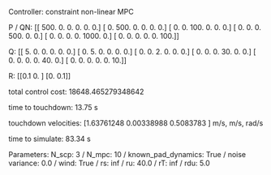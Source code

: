 Controller: constraint non-linear MPC

 P / QN:
 [[ 500.    0.    0.    0.    0.    0.]
 [   0.  500.    0.    0.    0.    0.]
 [   0.    0.  100.    0.    0.    0.]
 [   0.    0.    0.  500.    0.    0.]
 [   0.    0.    0.    0. 1000.    0.]
 [   0.    0.    0.    0.    0.  100.]]

 Q:
 [[ 5.  0.  0.  0.  0.  0.]
 [ 0.  5.  0.  0.  0.  0.]
 [ 0.  0.  2.  0.  0.  0.]
 [ 0.  0.  0. 30.  0.  0.]
 [ 0.  0.  0.  0. 40.  0.]
 [ 0.  0.  0.  0.  0. 10.]]

 R:
 [[0.1 0. ]
 [0.  0.1]]

 total control cost: 18648.465279348642

 time to touchdown: 13.75 s

 touchdown velocities: [1.63761248 0.00338988 0.5083783 ] m/s, m/s, rad/s

 time to simulate: 83.34 s

 Parameters: N_scp: 3 / N_mpc: 10 / known_pad_dynamics: True / noise variance: 0.0 / wind: True / rs: inf / ru: 40.0 / rT: inf / rdu: 5.0
